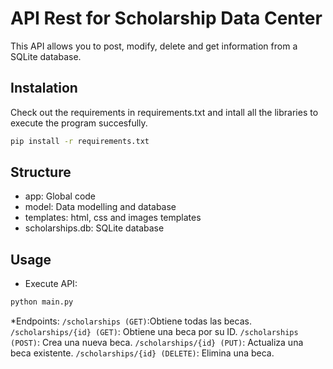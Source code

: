 # API Rest for Scholarship Data Center

This API allows you to post, modify, delete and get information from a SQLite database.

## Instalation

Check out the requirements in requirements.txt and intall all the libraries to execute the program succesfully.

```bash
pip install -r requirements.txt
```

## Structure

* app: Global code
* model: Data modelling and database
* templates: html, css and images templates
* scholarships.db: SQLite database

## Usage

* Execute API:
```bash
python main.py
```

*Endpoints: 
```/scholarships (GET)```:Obtiene todas las becas.
```/scholarships/{id} (GET)```: Obtiene una beca por su ID.
```/scholarships (POST)```: Crea una nueva beca.
```/scholarships/{id} (PUT)```: Actualiza una beca existente.
```/scholarships/{id} (DELETE)```: Elimina una beca.